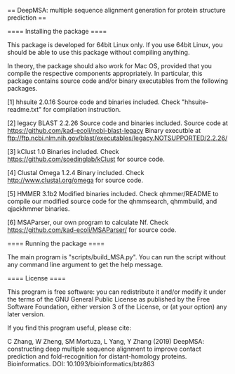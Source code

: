 == DeepMSA: multiple sequence alignment generation for protein structure prediction ==

==== Installing the package ====

This package is developed for 64bit Linux only. If you use 64bit Linux, you
should be able to use this package without compiling anything.

In theory, the package should also work for Mac OS, provided that you compile
the respective components appropriately. In particular, this package contains source code and/or binary executables from the following packages.

[1] hhsuite 2.0.16
    Source code and binaries included. Check "hhsuite-readme.txt" for
    compilation instruction.

[2] legacy BLAST 2.2.26
    Source code and binaries included. Source code at
    https://github.com/kad-ecoli/ncbi-blast-legacy
    Binary executble at
    ftp://ftp.ncbi.nlm.nih.gov/blast/executables/legacy.NOTSUPPORTED/2.2.26/

[3] kClust 1.0
    Binaries included. Check https://github.com/soedinglab/kClust for source
    code.

[4] Clustal Omega 1.2.4
    Binary included. Check http://www.clustal.org/omega for source code.

[5] HMMER 3.1b2
    Modified binaries included. Check qhmmer/README to compile our modified
    source code for the qhmmsearch, qhmmbuild, and qjackhmmer binaries.

[6] MSAParser, our own program to calculate Nf. Check 
    https://github.com/kad-ecoli/MSAParser/ for source code.

==== Running the package ====

The main program is "scripts/build_MSA.py". You can run the script without
any command line argument to get the help message.

==== License ====

This program is free software: you can redistribute it and/or modify
it under the terms of the GNU General Public License as published by
the Free Software Foundation, either version 3 of the License, or
(at your option) any later version.

If you find this program useful, please cite:

C Zhang, W Zheng, SM Mortuza, L Yang, Y Zhang (2019)
DeepMSA: constructing deep multiple sequence alignment to improve contact 
prediction and fold-recognition for distant-homology proteins.
Bioinformatics. DOI: 10.1093/bioinformatics/btz863

